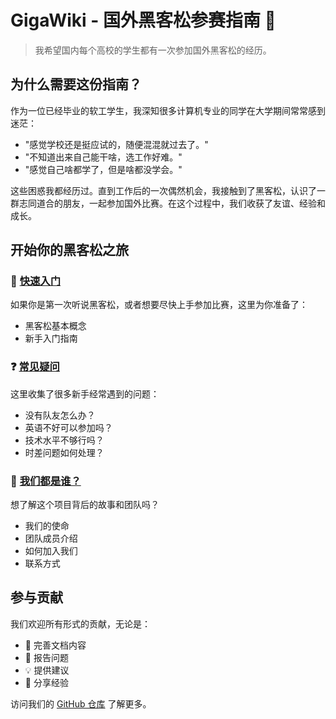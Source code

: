 # GigaWiki - 国外黑客松参赛指南 🚀

> 我希望国内每个高校的学生都有一次参加国外黑客松的经历。

## 为什么需要这份指南？

作为一位已经毕业的软工学生，我深知很多计算机专业的同学在大学期间常常感到迷茫：

- "感觉学校还是挺应试的，随便混混就过去了。"
- "不知道出来自己能干啥，选工作好难。"
- "感觉自己啥都学了，但是啥都没学会。"

这些困惑我都经历过。直到工作后的一次偶然机会，我接触到了黑客松，认识了一群志同道合的朋友，一起参加国外比赛。在这个过程中，我们收获了友谊、经验和成长。

## 开始你的黑客松之旅

### 🚀 [快速入门](./quick-start.md)

如果你是第一次听说黑客松，或者想要尽快上手参加比赛，这里为你准备了：

- 黑客松基本概念
- 新手入门指南

### ❓ [常见疑问](./faq.md)

这里收集了很多新手经常遇到的问题：

- 没有队友怎么办？
- 英语不好可以参加吗？
- 技术水平不够行吗？
- 时差问题如何处理？

### 👥 [我们都是谁？](./about-us.md)

想了解这个项目背后的故事和团队吗？

- 我们的使命
- 团队成员介绍
- 如何加入我们
- 联系方式

## 参与贡献

我们欢迎所有形式的贡献，无论是：

- 📝 完善文档内容
- 🐛 报告问题
- 💡 提供建议
- 👥 分享经验

访问我们的 [GitHub 仓库](https://github.com/yourusername/GigaWiki) 了解更多。
